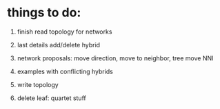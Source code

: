 # things to do:


1. finish read topology for networks

2. last details add/delete hybrid

3. network proposals: move direction, move to neighbor, tree move NNI

4. examples with conflicting hybrids

5. write topology

6. delete leaf: quartet stuff